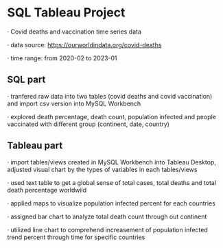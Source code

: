 # SQL Tableau Project
· Covid deaths and vaccination time series data 

· data source: https://ourworldindata.org/covid-deaths

· time range: from 2020-02 to 2023-01

## SQL part
· tranfered raw data into two tables (covid deaths and covid vaccination) and import csv version into MySQL Workbench

· explored death percentage, death count, population infected and people vaccinated with different group (continent, date, country)


## Tableau part
· import tables/views created in MySQL Workbench into Tableau Desktop, adjusted visual chart by the types of variables in each tables/views

· used text table to get a global sense of total cases, total deaths and total death percentage worldwild

· applied maps to visualize population infected percent for each countries

· assigned bar chart to analyze total death count through out continent

· utilized line chart to comprehend increasement of population infected trend percent through time for specific countries

